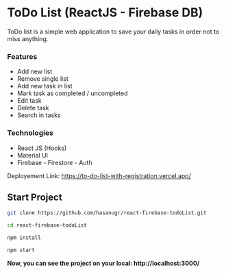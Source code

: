 # ToDo List (ReactJS - Firebase DB)
ToDo list is a simple web application to save your daily tasks in order not to miss anything.

### Features
* Add new list
* Remove single list
* Add new task in list
* Mark task as completed / uncompleted
* Edit task
* Delete task
* Search in tasks

### Technologies
* React JS (Hooks)
* Material UI
* Firebase - Firestore - Auth

Deployement Link: https://to-do-list-with-registration.vercel.app/

## Start Project
```sh
git clone https://github.com/hasanugr/react-firebase-todoList.git
```
```sh
cd react-firebase-todoList
```
```sh
npm install
```
```sh
npm start
```

**Now, you can see the project on your local: http://localhost:3000/**
